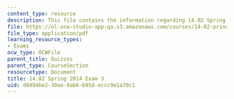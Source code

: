 ```yaml
---
content_type: resource
description: This file contains the information regarding 14.02 Spring 2014 Exam 3.
file: https://ol-ocw-studio-app-qa.s3.amazonaws.com/courses/14-02-principles-of-macroeconomics-spring-2014/d0494be230ae9ab6b95deccc9e1a70c1_MIT14_02S14_Exam3.pdf
file_type: application/pdf
learning_resource_types:
- Exams
ocw_type: OCWFile
parent_title: Quizzes
parent_type: CourseSection
resourcetype: Document
title: 14.02 Spring 2014 Exam 3
uid: d0494be2-30ae-9ab6-b95d-eccc9e1a70c1
---
```

